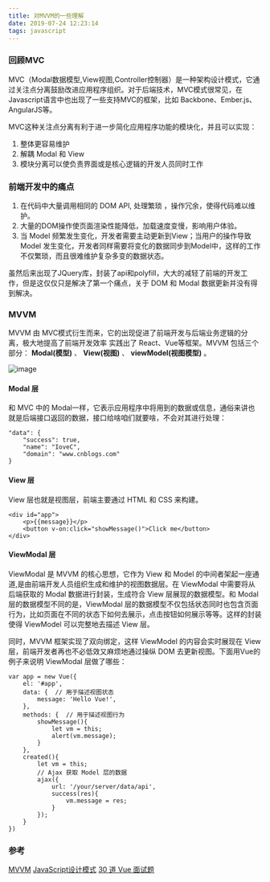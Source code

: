 ```yaml
---
title: 对MVVM的一些理解
date: 2019-07-24 12:23:14
tags: javascript
---
```


### 回顾MVC
MVC（Modal数据模型,View视图,Controller控制器）是一种架构设计模式，它通过关注点分离鼓励改进应用程序组织。对于后端技术，MVC模式很常见，在Javascript语言中也出现了一些支持MVC的框架，比如 Backbone、Ember.js、AngularJS等。

MVC这种关注点分离有利于进一步简化应用程序功能的模块化，并且可以实现：

1. 整体更容易维护
2. 解耦 Modal 和 View
3. 模块分离可以使负责界面或是核心逻辑的开发人员同时工作


### 前端开发中的痛点
1. 在代码中大量调用相同的 DOM API, 处理繁琐 ，操作冗余，使得代码难以维护。
2. 大量的DOM操作使页面渲染性能降低，加载速度变慢，影响用户体验。
3. 当 Model 频繁发生变化，开发者需要主动更新到View；当用户的操作导致 Model 发生变化，开发者同样需要将变化的数据同步到Model中，这样的工作不仅繁琐，而且很难维护复杂多变的数据状态。

虽然后来出现了JQuery库，封装了api和polyfill，大大的减轻了前端的开发工作，但是这仅仅只是解决了第一个痛点，关于 DOM 和 Modal 数据更新并没有得到解决。

### MVVM
MVVM 由 MVC模式衍生而来，它的出现促进了前端开发与后端业务逻辑的分离，极大地提高了前端开发效率 实践出了 React、Vue等框架。MVVM 包括三个部分： **Modal(模型)** 、 **View(视图)** 、 **viewModel(视图模型)** 。

![image](http://wx2.sinaimg.cn/mw690/a73bc6a1ly1g68ooz9ckij20qu08nwen.jpg)

#### Modal 层
和 MVC 中的 Modal一样，它表示应用程序中将用到的数据或信息，通俗来讲也就是后端接口返回的数据，接口给啥咱们就要啥，不会对其进行处理：

```
"data": {
    "success": true,
    "name": "IoveC",
    "domain": "www.cnblogs.com"
}
```

#### View 层
View 层也就是视图层，前端主要通过 HTML 和 CSS 来构建。

```
<div id="app">
    <p>{{message}}</p>
    <button v-on:click="showMessage()">Click me</button>
</div>
```


#### ViewModal 层
ViewModal 是 MVVM 的核心思想，它作为 View 和 Model 的中间者架起一座通道,是由前端开发人员组织生成和维护的视图数据层。在 ViewModal 中需要将从后端获取的 Modal 数据进行封装，生成符合 View 层展现的数据模型。和 Modal 层的数据模型不同的是，ViewModal 层的数据模型不仅包括状态同时也包含页面行为，比如页面在不同的状态下如何去展示，点击按钮如何展示等等。这样的封装使得 ViewModel 可以完整地去描述 View 层。

同时，MVVM 框架实现了双向绑定，这样 ViewModel 的内容会实时展现在 View 层，前端开发者再也不必低效又麻烦地通过操纵 DOM 去更新视图。下面用Vue的例子来说明 ViewModal 层做了哪些：

```
var app = new Vue({
    el: '#app',
    data: {  // 用于描述视图状态   
        message: 'Hello Vue!', 
    },
    methods: {  // 用于描述视图行为  
        showMessage(){
            let vm = this;
            alert(vm.message);
        }
    },
    created(){
        let vm = this;
        // Ajax 获取 Model 层的数据
        ajax({
            url: '/your/server/data/api',
            success(res){
                vm.message = res;
            }
        });
    }
})
```


### 参考
> 
[MVVM](https://www.liaoxuefeng.com/wiki/1022910821149312/1108898947791072)
[JavaScript设计模式](https://www.amazon.cn/dp/B00K745SMO/ref=sr_1_3?__mk_zh_CN=%E4%BA%9A%E9%A9%AC%E9%80%8A%E7%BD%91%E7%AB%99&keywords=js%E8%AE%BE%E8%AE%A1%E6%A8%A1%E5%BC%8F&qid=1566472810&s=gateway&sr=8-3)
[30 道 Vue 面试题](https://juejin.im/post/5d59f2a451882549be53b170#heading-20)
